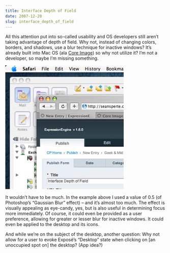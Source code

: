 ```yaml
---
title: Interface Depth of Field
date: 2007-12-20
slug: interface_depth_of_field
---
```

<p>All this attention put into so-called usability and OS developers still aren&#8217;t taking advantage of depth of field. Why not, instead of changing colors, borders, and shadows, use a blur technique for inactive windows? It&#8217;s already built into Mac OS (ala <a href="http://en.wikipedia.org/wiki/Core_Image" title="Core Image definition in Wikipedia">Core Image</a>) so why not utilize it? I&#8217;m not a developer, so maybe I&#8217;m missing something.</p>

<p><img src="/assets/img/interfacedof.jpg" alt="Interface depth of field example"  /></p>

<p>It wouldn&#8217;t have to be much. In the example above I used a value of 0.5 (of Photoshop&#8217;s &#8220;Gaussian Blur&#8221; effect) &#8211; and it&#8217;s almost too much. The effect is visually appealing as eye-candy, yes, but is also useful in determining focus more immediately. Of course, it could even be provided as a user preference, allowing for greater or lesser blur for inactive windows. It could even be applied to the desktop and its icons.</p>

<p>And while we&#8217;re on the subject of the desktop, another question: Why not allow for a user to evoke Exposé&#8217;s &#8220;Desktop&#8221; state when clicking on [an unoccupied spot on] the desktop? (App idea?)</p>
